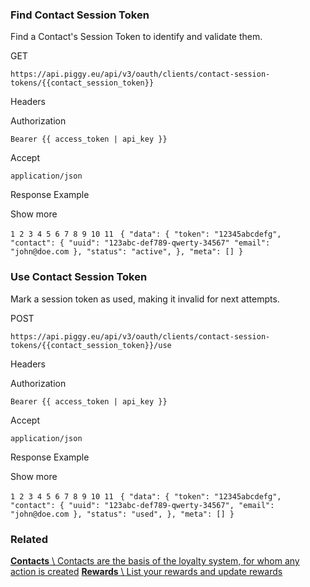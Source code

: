 ### Find Contact Session Token

Find a Contact's Session Token to identify and validate them.

GET

`https://api.piggy.eu/api/v3/oauth/clients/contact-session-tokens/{{contact_session_token}}`

Headers

Authorization

`Bearer {{ access_token | api_key }}`

Accept

`application/json`

Response Example

Show more

`1
2
3
4
5
6
7
8
9
10
11
` `{
    "data": {
        "token": "12345abcdefg",
        "contact": {
            "uuid": "123abc-def789-qwerty-34567"
            "email": "john@doe.com
        },
        "status": "active",
    },
    "meta": []
}`

### Use Contact Session Token

Mark a session token as used, making it invalid for next attempts.

POST

`https://api.piggy.eu/api/v3/oauth/clients/contact-session-tokens/{{contact_session_token}}/use`

Headers

Authorization

`Bearer {{ access_token | api_key }}`

Accept

`application/json`

Response Example

Show more

`1
2
3
4
5
6
7
8
9
10
11
` `{
    "data": {
        "token": "12345abcdefg",
        "contact": {
            "uuid": "123abc-def789-qwerty-34567",
            "email": "john@doe.com
        },
        "status": "used",
    },
    "meta": []
}`

### Related

[**Contacts** \\
Contacts are the basis of the loyalty system, for whom any action is created](https://docs.piggy.eu/v3/oauth/contacts) [**Rewards** \\
List your rewards and update rewards](https://docs.piggy.eu/v3/oauth/rewards)
